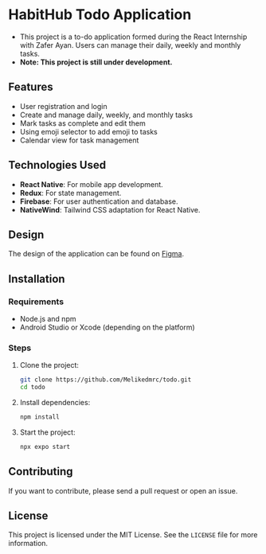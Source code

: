 # HabitHub Todo Application
* This project is a to-do application formed during the React Internship with Zafer Ayan. Users can manage their daily, weekly and monthly tasks.
* **Note: This project is still under development.**

 ## Features
- User registration and login
- Create and manage daily, weekly, and monthly tasks
- Mark tasks as complete and edit them
- Using emoji selector to add emoji to tasks
- Calendar view for task management
## Technologies Used

- **React Native**: For mobile app development.
- **Redux**: For state management.
- **Firebase**: For user authentication and database.
- **NativeWind**: Tailwind CSS adaptation for React Native.

## Design

The design of the application can be found on [Figma](https://www.figma.com/community/file/1336797310830506094/habithub-mobile-app).

## Installation

### Requirements

- Node.js and npm
- Android Studio or Xcode (depending on the platform)

### Steps

1. Clone the project:

    ```bash
    git clone https://github.com/Melikedmrc/todo.git
    cd todo
    ```

2. Install dependencies:

    ```bash
    npm install
    ```

3. Start the project:

    ```bash
    npx expo start
    ```
## Contributing

If you want to contribute, please send a pull request or open an issue.

## License

This project is licensed under the MIT License. See the `LICENSE` file for more information.        
